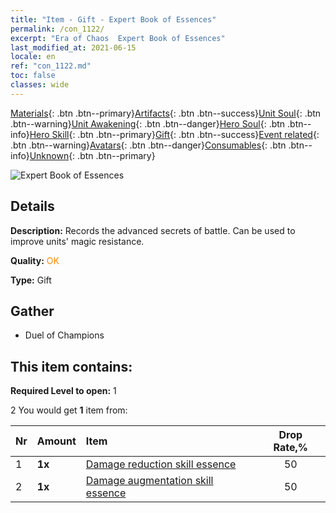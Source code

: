 ```yaml
---
title: "Item - Gift - Expert Book of Essences"
permalink: /con_1122/
excerpt: "Era of Chaos  Expert Book of Essences"
last_modified_at: 2021-06-15
locale: en
ref: "con_1122.md"
toc: false
classes: wide
---
```

 [Materials](/Items/){: .btn .btn--primary}[Artifacts](/Items/Artifacts/){: .btn .btn--success}[Unit Soul](/Items/UnitSoul/){: .btn .btn--warning}[Unit Awakening](/Items/UnitAwakening/){: .btn .btn--danger}[Hero Soul](/Items/HeroSoul/){: .btn .btn--info}[Hero Skill](/Items/HeroSkill/){: .btn .btn--primary}[Gift](/Items/Gift/){: .btn .btn--success}[Event related](/Items/Events/){: .btn .btn--warning}[Avatars](/Items/Avatars/){: .btn .btn--danger}[Consumables](/Items/Consumables/){: .btn .btn--info}[Unknown](/Items/Unknown/){: .btn .btn--primary}

 ![Expert Book of Essences](/images/t/i_7012.png)

## Details
 **Description:** Records the advanced secrets of battle. Can be used to improve units' magic resistance.

 **Quality:** <span style="color: #FF8C00">OK</span>

 **Type:** Gift

## Gather

*    Duel of Champions 

## This item contains:

 **Required Level to open:** 1

 2 You would get **1** item  from:

  | Nr | Amount |     Item    | Drop Rate,% |
  |:---|:-------|:------------|:---------:|
  | 1 |  **1x** | [Damage reduction skill essence](/Items/con_1116/) | 50 | 
  | 2 |  **1x** | [Damage augmentation skill essence](/Items/con_1117/) | 50 | 
